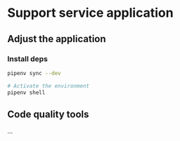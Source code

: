 # Support service application


## Adjust the application

### Install deps

```bash
pipenv sync --dev

# Activate the environment
pipenv shell
```


## Code quality tools
...